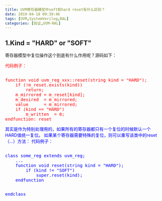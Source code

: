 ```yaml
---
title: UVM寄存器模型中soft和hard reset有什么区别？
date: 2019-04-18 09:39:46
tags: [UVM,SystemVerilog,RAL]
categories: [验证,UVM-RAL]
---
```

## 1.Kind = "HARD" or "SOFT"
寄存器模型中复位操作这个到底有什么作用呢？源码如下：

<font color=red>
代码例子：
<pre name="code" class="systemverilog">  	
function void uvm_reg_xxx::reset(string kind = "HARD");
	if (!m_reset.exists(kind))
  		return;
	m_mirrored = m_reset[kind];
	m_desired  = m_mirrored;
	value      = m_mirrored;
	if (kind == "HARD")
		m_written  = 0;
endfunction: reset
</pre>
</font> 
<font color=blue>
其实是作为特别处理用的，如果所有的寄存器都只有一个复位的时候默认一个HARD值统一复位。
如果某个寄存器需要特殊的复位，则可以重写该类中的reset（…）方法：
代码例子：
<pre name="code" class="systemverilog">  		
class some_reg extends uvm_reg;
    ...
	function void reset(string kind = "HARD");
		if (kind != "SOFT")
			super.reset(kind);
	endfunction

endclass
</pre>   
</font> 
